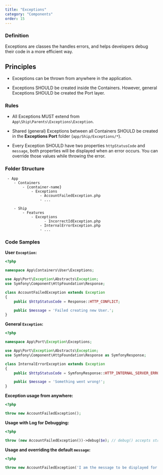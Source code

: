 ```yaml
---
title: "Exceptions"
category: "Components"
order: 15
---
```


### Definition

Exceptions are classes the handles errors, and helps developers debug their code in a more efficient way.

## Principles

- Exceptions can be thrown from anywhere in the application.

- Exceptions SHOULD be created inside the Containers. However, general Exceptions SHOULD be created the Port layer.

### Rules

- All Exceptions MUST extend from `App\Ship\Parents\Exceptions\Exception`.

- Shared (general) Exceptions between all Containers SHOULD be created in the **Exceptions Port** folder (`app/Ship/Exceptions/*`).

- Every Exception SHOULD have two properties `httpStatusCode` and `message`, both properties will be displayed when an error occurs. You can override those values while throwing the error.

### Folder Structure

```
 - App
    - Containers
        - {container-name}
            - Exceptions
                - AccountFailedException.php
                - ...

    - Ship
        - Features
            - Exceptions
                  - IncorrectIdException.php
                - InternalErrorException.php
                - ...
```

### Code Samples

**User `Exception`:**

```php
<?php

namespace App\Containers\User\Exceptions;

use App\Port\Exception\Abstracts\Exception;
use Symfony\Component\HttpFoundation\Response;

class AccountFailedException extends Exception
{
    public $httpStatusCode = Response::HTTP_CONFLICT;

    public $message = 'Failed creating new User.';
}
```
	 
**General `Exception`:**

```php
<?php

namespace App\Port\Exception\Exceptions;

use App\Port\Exception\Abstracts\Exception;
use Symfony\Component\HttpFoundation\Response as SymfonyResponse;

class InternalErrorException extends Exception
{
    public $httpStatusCode = SymfonyResponse::HTTP_INTERNAL_SERVER_ERROR;

    public $message = 'Something went wrong!';
}
```

**Exception usage from anywhere:** 

```php
<?php

throw new AccountFailedException(); 
```

**Usage with Log for Debugging:** 

```php
<?php

throw (new AccountFailedException())->debug($e); // debug() accepts string or \Exception instance 
```

**Usage and overriding the default `message`:** 

```php
<?php

throw new AccountFailedException('I am the message to be displayed for the user'); 

```
